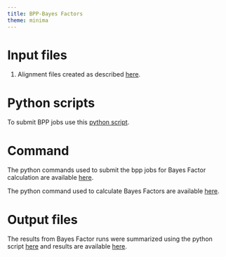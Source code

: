 ```yaml
---
title: BPP-Bayes Factors
theme: minima
---
```


# Input files

1. Alignment files created as described [here](https://github.com/meganlsmith/selectionandmigration/blob/main/docs/zG_bpp.md).

# Python scripts

To submit BPP jobs use this [python script](https://github.com/meganlsmith/selectionandmigration/blob/main/scripts/python/bayesfactor/submit_bayes_factor.py).

# Command

The python commands used to submit the bpp jobs for Bayes Factor calculation are available [here]().

The python command used to calculate Bayes Factors are available [here]().

# Output files

The results from Bayes Factor runs were summarized using the python script [here](https://github.com/meganlsmith/selectionandmigration/blob/main/scripts/python/bayesfactor/create_table.py) and results are available [here](https://github.com/meganlsmith/selectionandmigration/blob/main/results/bayesfactor/all_results.csv).

